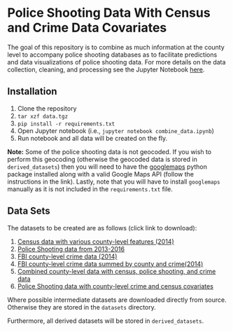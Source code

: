 # Police Shooting Data With Census and Crime Data Covariates

The goal of this repository is to combine as much information at the county level to accompany 
police shooting databases as to facilitate predictions and data visualizations of police shooting data. For more details on the data collection, cleaning, and processing see the Jupyter Notebook [here](https://github.com/jellis18/police_shooting_data/blob/master/combine_data.ipynb).

## Installation

1. Clone the repository
2. ``tar xzf data.tgz``
3. ``pip install -r requirements.txt``
4. Open Jupyter notebook (i.e., ``jupyter notebook combine_data.ipynb``)
5. Run notebook and all data will be created on the fly.

**Note:** Some of the police shooting data is not geocoded. If you wish to perform
this geocoding (otherwise the geocoded data is stored in ``derived_datasets``) then
you will need to have the [googlemaps](https://github.com/googlemaps/google-maps-services-python) python package installed along with a valid Google Maps API (follow the instructions in the link). Lastly, note that you will have to install ``googlemaps`` manually as it is not included in the ``requirements.txt`` file.

## Data Sets

The datasets to be created are as follows (click link to download):

1. [Census data with various county-level features (2014)](https://raw.githubusercontent.com/jellis18/police_shooting_data/master/derived_datasets/county_level_census_data.csv)
2. [Police Shooting data from 2013-2016](https://raw.githubusercontent.com/jellis18/police_shooting_data/master/derived_datasets/combined_wp_mpv_shooting.csv)
3. [FBI county-level crime data (2014)](https://raw.githubusercontent.com/jellis18/police_shooting_data/master/derived_datasets/county_crime_data.csv)
4. [FBI county-level crime data summed by county and crime(2014)](https://raw.githubusercontent.com/jellis18/police_shooting_data/master/derived_datasets/summed_county_crime_data.csv)
5. [Combined county-level data with census, police shooting, and crime data](https://raw.githubusercontent.com/jellis18/police_shooting_data/master/derived_datasets/full_combined_county_data.csv)
6. [Police Shooting data with county-level crime and census covariates](https://raw.githubusercontent.com/jellis18/police_shooting_data/master/derived_datasets/shooting_data_with_county_covariates.csv)

Where possible intermediate datasets are downloaded directly from source. Otherwise they are stored in the ``datasets`` directory. 

Furthermore, all derived datasets will be stored in ``derived_datasets``.
